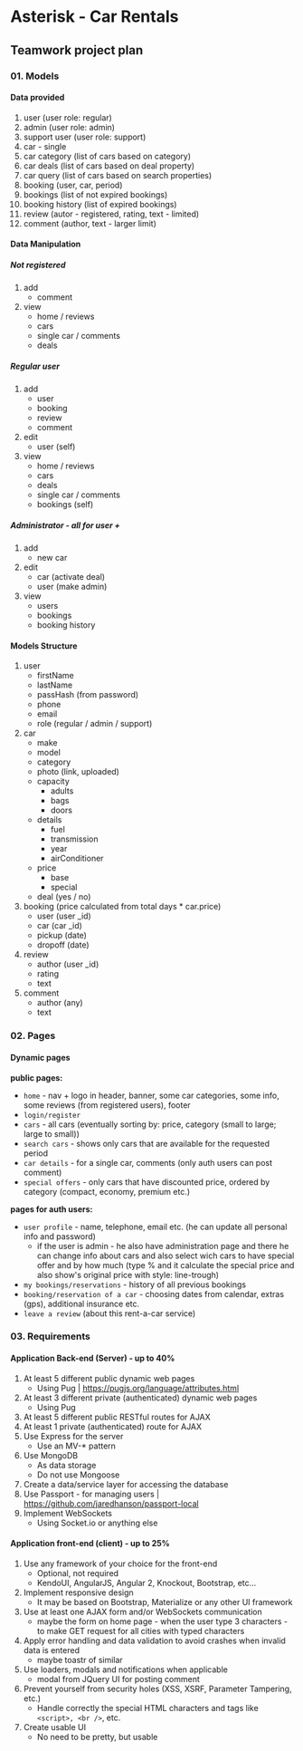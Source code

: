 # Asterisk - Car Rentals

## Teamwork project plan

### 01. Models

#### Data provided

1. user (user role: regular)
2. admin (user role: admin)
3. support user (user role: support)
4. car - single 
5. car category (list of cars based on category)
6. car deals (list of cars based on deal property)
7. car query (list of cars based on search properties)
8. booking (user, car, period)
9. bookings (list of not expired bookings)
10. booking history (list of expired bookings)
9. review (autor - registered, rating, text - limited)
10. comment (author, text - larger limit)

#### Data Manipulation

##### Not registered
1. add
	- comment
2. view
	- home / reviews
	- cars
	- single car / comments
	- deals

##### Regular user
1. add
	- user
	- booking
	- review 
	- comment
2. edit
	- user (self)
3. view
	- home / reviews
	- cars
	- deals
	- single car / comments
	- bookings (self)

##### Administrator - all for user +
1. add
	- new car
2. edit
	- car (activate deal)
	- user (make admin)
3. view
	- users
	- bookings
	- booking history

#### Models Structure

1. user
	- firstName
	- lastName
	- passHash (from password)
	- phone
	- email
	- role (regular / admin / support)
2. car
	- make
	- model
	- category
	- photo (link, uploaded)
	- capacity
		- adults
		- bags
		- doors
	- details
		- fuel
		- transmission
		- year
		- airConditioner
	- price
		- base
		- special
	- deal (yes / no)
3. booking (price calculated from total days * car.price)
	- user (user _id)
	- car (car _id)
	- pickup (date)
	- dropoff (date)
4. review
	- author (user _id)
	- rating
	- text
5. comment
	- author (any)
	- text

### 02. Pages

#### Dynamic pages

**public pages:**

- `home` - nav + logo in header, banner, some car categories, some info, some reviews (from registered users), footer
- `login/register`
- `cars` - all cars (eventually sorting by: price, category (small to large; large to small))
- `search cars` - shows only cars that are available for the requested period
- `car details` - for a single car, comments (only auth users can post comment)
- `special offers` - only cars that have discounted price, ordered by category (compact, economy, premium etc.)

**pages for auth users:**

- `user profile` - name, telephone, email etc. (he can update all personal info and password)
	- if the user is admin - he also have administration page and there he can change info about cars and also select wich cars to have special offer and by how much (type % and it calculate the special price and also show's original price with style: line-trough)
- `my bookings/reservations` - history of all previous bookings
- `booking/reservation of a car` - choosing dates from calendar, extras (gps), additional insurance etc.
- `leave a review` (about this rent-a-car service)

### 03. Requirements

#### Application Back-end (Server) - up to 40%

1. At least 5 different public dynamic web pages
	- Using Pug														| https://pugjs.org/language/attributes.html
2. At least 3 different private (authenticated) dynamic web pages
	- Using Pug
3. At least 5 different public RESTful routes for AJAX
4. At least 1 private (authenticated) route for AJAX
5. Use Express for the server
	- Use an MV-* pattern
6. Use MongoDB
	- As data storage
	- Do not use Mongoose
7. Create a data/service layer for accessing the database
8. Use Passport - for managing users								| https://github.com/jaredhanson/passport-local
9. Implement WebSockets
	- Using Socket.io or anything else


#### Application front-end (client) - up to 25%

1. Use any framework of your choice for the front-end
	- Optional, not required
	- KendoUI, AngularJS, Angular 2, Knockout, Bootstrap, etc...
2. Implement responsive design
	- It may be based on Bootstrap, Materialize or any other UI framework
3. Use at least one AJAX form and/or WebSockets communication
	- maybe the form on home page - when the user type 3 characters - to make GET request for all cities with typed characters
4. Apply error handling and data validation to avoid crashes when invalid data is entered
	- maybe toastr of similar
5. Use loaders, modals and notifications when applicable 
	- modal from JQuery UI for posting comment
6. Prevent yourself from security holes (XSS, XSRF, Parameter Tampering, etc.)
	- Handle correctly the special HTML characters and tags like `<script>, <br />`, etc.
7. Create usable UI
	- No need to be pretty, but usable
